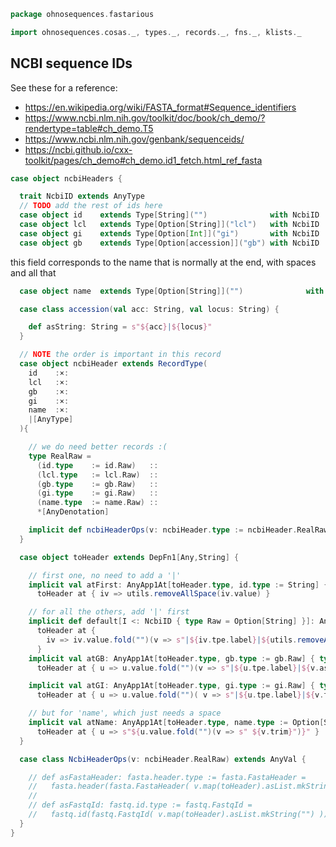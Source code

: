 
```scala
package ohnosequences.fastarious

import ohnosequences.cosas._, types._, records._, fns._, klists._
```


## NCBI sequence IDs

See these for a reference:

- https://en.wikipedia.org/wiki/FASTA_format#Sequence_identifiers
- https://www.ncbi.nlm.nih.gov/toolkit/doc/book/ch_demo/?rendertype=table#ch_demo.T5
- https://www.ncbi.nlm.nih.gov/genbank/sequenceids/
- https://ncbi.github.io/cxx-toolkit/pages/ch_demo#ch_demo.id1_fetch.html_ref_fasta


```scala
case object ncbiHeaders {

  trait NcbiID extends AnyType
  // TODO add the rest of ids here
  case object id    extends Type[String]("")              with NcbiID
  case object lcl   extends Type[Option[String]]("lcl")   with NcbiID
  case object gi    extends Type[Option[Int]]("gi")       with NcbiID
  case object gb    extends Type[Option[accession]]("gb") with NcbiID
```

this field corresponds to the name that is normally at the end, with spaces and all that

```scala
  case object name  extends Type[Option[String]]("")              with NcbiID

  case class accession(val acc: String, val locus: String) {

    def asString: String = s"${acc}|${locus}"
  }

  // NOTE the order is important in this record
  case object ncbiHeader extends RecordType(
    id    :×:
    lcl   :×:
    gb    :×:
    gi    :×:
    name  :×:
    |[AnyType]
  ){

    // we do need better records :(
    type RealRaw =
      (id.type    := id.Raw)   ::
      (lcl.type   := lcl.Raw)  ::
      (gb.type    := gb.Raw)   ::
      (gi.type    := gi.Raw)   ::
      (name.type  := name.Raw) ::
      *[AnyDenotation]

    implicit def ncbiHeaderOps(v: ncbiHeader.type := ncbiHeader.RealRaw): NcbiHeaderOps = NcbiHeaderOps(v.value)
  }

  case object toHeader extends DepFn1[Any,String] {

    // first one, no need to add a '|'
    implicit val atFirst: AnyApp1At[toHeader.type, id.type := String] { type Y = String } =
      toHeader at { iv => utils.removeAllSpace(iv.value) }

    // for all the others, add '|' first
    implicit def default[I <: NcbiID { type Raw = Option[String] }]: AnyApp1At[toHeader.type, I := Option[String]] { type Y = String } =
      toHeader at {
        iv => iv.value.fold("")(v => s"|${iv.tpe.label}|${utils.removeAllSpace(v)}")
      }
    implicit val atGB: AnyApp1At[toHeader.type, gb.type := gb.Raw] { type Y = String } =
      toHeader at { u => u.value.fold("")(v => s"|${u.tpe.label}|${v.asString}") }

    implicit val atGI: AnyApp1At[toHeader.type, gi.type := gi.Raw] { type Y = String } =
      toHeader at { u => u.value.fold("")( v => s"|${u.tpe.label}|${v.toString}") }

    // but for 'name', which just needs a space
    implicit val atName: AnyApp1At[toHeader.type, name.type := Option[String]] { type Y = String } =
      toHeader at { u => s"${u.value.fold("")(v => s" ${v.trim}")}" }
  }

  case class NcbiHeaderOps(v: ncbiHeader.RealRaw) extends AnyVal {

    // def asFastaHeader: fasta.header.type := fasta.FastaHeader =
    //   fasta.header(fasta.FastaHeader( v.map(toHeader).asList.mkString("") ))
    //
    // def asFastqId: fastq.id.type := fastq.FastqId =
    //   fastq.id(fastq.FastqId( v.map(toHeader).asList.mkString("") ))
  }
}

```




[test/scala/DNA.scala]: ../../test/scala/DNA.scala.md
[test/scala/NcbiHeadersTests.scala]: ../../test/scala/NcbiHeadersTests.scala.md
[test/scala/FastqTests.scala]: ../../test/scala/FastqTests.scala.md
[test/scala/FastaTests.scala]: ../../test/scala/FastaTests.scala.md
[test/scala/QualityScores.scala]: ../../test/scala/QualityScores.scala.md
[main/scala/DNAQ.scala]: DNAQ.scala.md
[main/scala/qualityScores.scala]: qualityScores.scala.md
[main/scala/DNA.scala]: DNA.scala.md
[main/scala/fasta.scala]: fasta.scala.md
[main/scala/fastq.scala]: fastq.scala.md
[main/scala/SequenceQuality.scala]: SequenceQuality.scala.md
[main/scala/utils.scala]: utils.scala.md
[main/scala/sequence.scala]: sequence.scala.md
[main/scala/ncbiHeaders.scala]: ncbiHeaders.scala.md